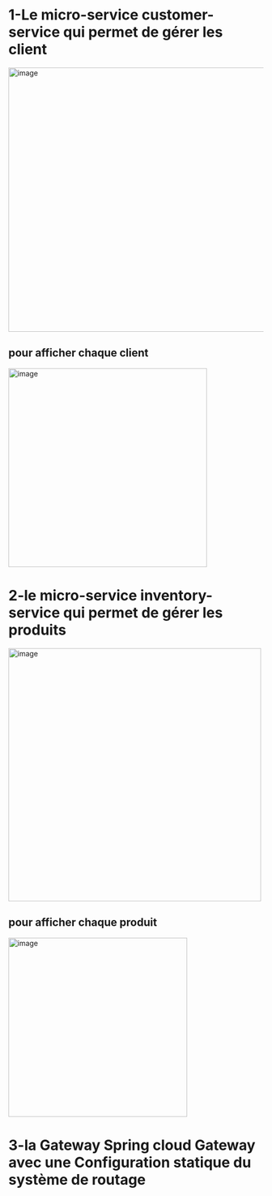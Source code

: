 <h1>1-Le micro-service customer-service qui permet de gérer les client</h1>
<img width="521" alt="image" src="https://user-images.githubusercontent.com/85077579/209123206-7eeb32b0-6ba5-44af-9f0b-74bd4dece9ae.png">
<h2>pour afficher chaque client</h2>
<img width="392" alt="image" src="https://user-images.githubusercontent.com/85077579/209123263-f4c6619d-b72d-4e17-a088-d56229dedde3.png">
<h1>2-le micro-service inventory-service qui permet de gérer les produits</h1>
<img width="499" alt="image" src="https://user-images.githubusercontent.com/85077579/209123431-3c85b09c-35a6-45c7-8e6b-107d2f76f245.png">
<h2>pour afficher chaque produit</h2>
<img width="353" alt="image" src="https://user-images.githubusercontent.com/85077579/209123736-650bdd2e-68ee-4b7a-a26b-bbc513801ca4.png">
<h1>3-la Gateway Spring cloud Gateway avec une Configuration statique du système de routage</h1>


